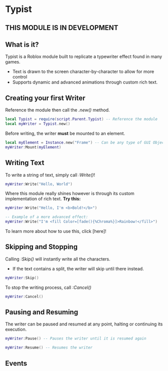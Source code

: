 # Typist

## THIS MODULE IS IN DEVELOPMENT
## What is it?
Typist is a Roblox module built to replicate a typewriter effect found in many games.
* Text is drawn to the screen character-by-character to allow for more control
* Supports dynamic and advanced animations through custom rich text.

## Creating your first Writer
Reference the module then call the *.new()* method.
```lua
local Typist = require(script.Parent.Typist) -- Reference the module
local myWriter = Typist.new()
```
Before writing, the writer **must** be mounted to an element.
```lua
local myElement = Instance.new("Frame") -- Can be any type of GUI Object
myWriter:Mount(myElement)
```

## Writing Text
To write a string of text, simply call *:Write()*!
```lua
myWriter:Write("Hello, World")
```
Where this module really shines however is through its custom implementation of rich text.
**Try this:**
```lua
myWriter:Write("Hello, I'm <b>Bold!</b>")

-- Example of a more advanced effect:
myWriter:Write("I'm <fill Color=[fade(){%Chroma%}]>Rainbow!</fill>") 
```
To learn more about how to use this, click [here]!

## Skipping and Stopping
Calling *:Skip()* will instantly write all the characters. 
* If the text contains a split, the writer will skip until there instead.
```lua
myWriter:Skip()
```
To stop the writing process, call *:Cancel()*
```lua
myWriter:Cancel()
```

## Pausing and Resuming
The writer can be paused and resumed at any point, halting or continuing its execution.
```lua
myWriter:Pause() -- Pauses the writer until it is resumed again

myWriter:Resume() -- Resumes the writer
```

## Events